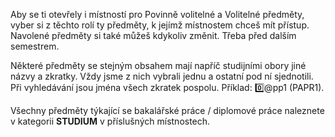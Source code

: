 Aby se ti otevřely i místností pro Povinně volitelné a Volitelné předměty, vyber si z těchto rolí ty předměty, k jejímž místnostem chceš mít přístup. Navolené předměty si také můžeš kdykoliv změnit. Třeba před dalším semestrem. 

Některé předměty se stejným obsahem mají napříč studijními obory jiné názvy a zkratky. Vždy jsme z nich vybrali jednu a ostatní pod ní sjednotili. Při vyhledávání jsou jména všech zkratek pospolu. 
Příklad: :zero:@pp1 (PAPR1).

Všechny předměty týkající se bakalářské práce / diplomové práce naleznete v kategorii **STUDIUM** v příslušných místnostech.